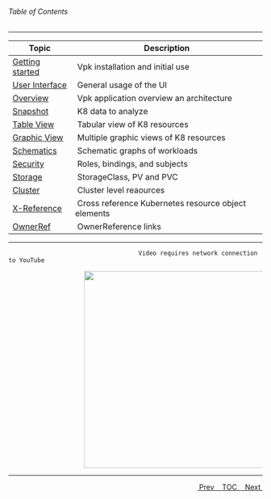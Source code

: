 <topicKey toc/>

###### Table of Contents 
---


| Topic | Description |
|---|---|
| <a href="javascript:docNextTopic('gettingstarted')">Getting started</a> | &nbsp;Vpk installation and initial use |
| <a href="javascript:docNextTopic('generalusage')">User Interface</a> | &nbsp;General usage of the UI |
| <a href="javascript:docNextTopic('overview')">Overview</a> | &nbsp;Vpk application overview an architecture |
| <a href="javascript:docNextTopic('snapshot')">Snapshot</a> | &nbsp;K8 data to analyze |
| <a href="javascript:docNextTopic('tableview')">Table View</a> | &nbsp;Tabular view of K8 resources |
| <a href="javascript:docNextTopic('graphicview')">Graphic View</a> | &nbsp;Multiple graphic views of K8 resources |
| <a href="javascript:docNextTopic('schematics')">Schematics</a> | &nbsp;Schematic graphs of workloads |
| <a href="javascript:docNextTopic('security')">Security</a> | &nbsp;Roles, bindings, and subjects |
| <a href="javascript:docNextTopic('storage')">Storage</a> | &nbsp;StorageClass, PV and PVC |
| <a href="javascript:docNextTopic('cluster')">Cluster</a> | &nbsp;Cluster level reaources |
| <a href="javascript:docNextTopic('xreference')">X-Reference</a> | &nbsp;Cross reference Kubernetes resource object elements |
| <a href="javascript:docNextTopic('ownerref')">OwnerRef</a> | &nbsp;OwnerReference links |


---
```
                                    Video requires network connection to YouTube   
```

<div style="margin-left: 150px;">
    <img src="docs/docimages/videoComingSoon.png" width="700" height="390">
</div>

---

<a style="float: right;" href="javascript:docNextTopic()">&nbsp;&nbsp;Next&nbsp;<i class="fas fa-lg fa-arrow-right"></i></a>
<a style="float: right;" href="javascript:docNextTopic('toc')">&nbsp;&nbsp;TOC&nbsp;&nbsp;</a>
<a style="float: right;" href="javascript:docPrevTopic()"><i class="fas fa-lg fa-arrow-left"></i>&nbsp;Prev&nbsp;&nbsp;</a>
